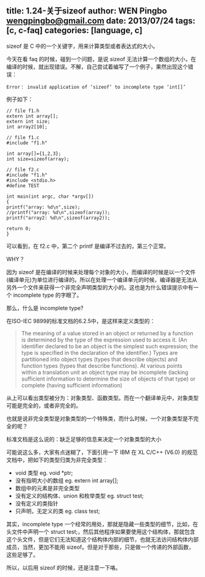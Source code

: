 title: 1.24-关于sizeof
author: WEN Pingbo <wengpingbo@gmail.com>
date: 2013/07/24
tags: [c, c-faq]
categories: [language, c]
---

sizeof 是 C 中的一个关键字，用来计算类型或者表达式的大小。

今天在看 faq 的时候，碰到一个问题，是说 sizeof 无法计算一个数组的大小，在编译的时候，就出现错误。不解，自己尝试着编写了一个例子，果然出现这个错误：
```
Error： invalid application of ‘sizeof’ to incomplete type ‘int[]’
```

<!-- more -->

例子如下：

```
// file f1.h
extern int array[];
extern int size;
int array2[10];
```

```
// file f1.c
#include "f1.h"

int array[]={1,2,3};
int size=sizeof(array);
```

```
// file f2.c
#include "f1.h"
#include <stdio.h>
#define TEST

int main(int argc, char *argv[])
{
printf("array: %d\n",size);
//printf("array: %d\n",sizeof(array));
printf("array2: %d\n",sizeof(array2));

return 0;
}
```

可以看到，在 f2.c 中，第二个 printf 是编译不过去的，第三个正常。

WHY？

因为 sizeof 是在编译的时候来处理每个对象的大小，而编译的时候是以一个文件(编译单元)为单位进行编译的。所以在处理一个编译单元的时候，编译器是无法从另外一个文件来获得一个非完全声明类型的大小的。这也是为什么错误提示中有一个 incomplete type 的字眼了。

那么，什么是 incomplete type?

在ISO-IEC 9899的标准文档的6.2.5中，是这样来定义类型的：

> The meaning of a value stored in an object or returned by a function is determined by the
> type of the expression used to access it. (An identifier declared to be an object is the
> simplest such expression; the type is specified in the declaration of the identifier.) Types
> are partitioned into object types (types that describe objects) and function types (types
> that describe functions). At various points within a translation unit an object type may be
> incomplete (lacking sufficient information to determine the size of objects of that type) or
> complete (having sufficient information)

从上可以看出类型被分为：对象类型、函数类型。而在一个翻译单元中，对象类型可能是完全的，或者非完全的。

也就是说非完全类型是对象类型的一个特殊类，而什么时候，一个对象类型是不完全的呢？

标准文档是这么说的：缺乏足够的信息来决定一个对象类型的大小

可能说这么多，大家有点迷糊了，下面引用一下 IBM 在 XL C/C++ (V6.0) 的规范文档中，把如下的类型归类为非完全类型：

* void 类型 eg. void *ptr;
* 没有指明大小的数组 eg. extern int array[];
* 数组中的元素是非完全类型
* 没有定义的结构体、union 和枚举类型 eg. struct test;
* 没有定义的类指针 
* 只声明，无定义的类 eg. class test;

其实，incomplete type 一个经常的用处，那就是隐藏一些类型的细节，比如，在头文件中声明一个 struct test;，然后其他程序如果要使用这个结构体，那就包含这个头文件，但是它们无法知道这个结构体内部的细节，也就无法访问结构体内部成员，当然，更加不能用 sizeof。但是对于那些，只是做一个传递的外部函数，这些足够了。

所以，以后用 sizeof 的时候，还是注意一下咯。
